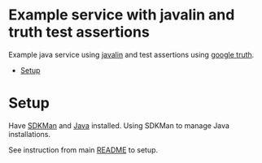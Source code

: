 <h1>Example service with javalin and truth test assertions</h1>

Example java service using [javalin](https://javalin.io/) and test assertions using [google truth](https://truth.dev/).

- [Setup](#setup)

# Setup

Have [SDKMan](https://sdkman.io/) and [Java](https://www.java.com/en/) installed. Using SDKMan to manage Java installations.

See instruction from main [README](../README.md#sdkman) to setup.
